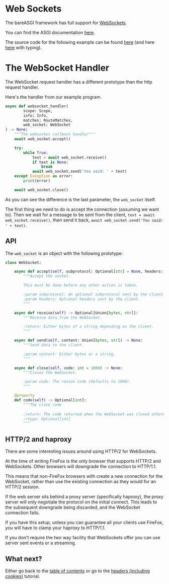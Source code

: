 # Web Sockets

The bareASGI framework has full support for 
[WebSockets](https://developer.mozilla.org/en-US/docs/Web/API/WebSocket).


You can find the ASGI documentation
[here](https://asgi.readthedocs.io/en/latest/specs/www.html#websocket).

The source code for the following example can be found
[here](../examples/web_socket_nt.py)
(and here [here](../examples/web_socket.py) with typing).

# The WebSocket Handler

The WebSocket request handler has a different prototype than the http request
handler.

Here's the handler from our example program.

```python
async def websocket_handler(
        scope: Scope,
        info: Info,
        matches: RouteMatches,
        web_socket: WebSocket
) -> None:
    """The websocket callback handler"""
    await web_socket.accept()

    try:
        while True:
            text = await web_socket.receive()
            if text is None:
                break
            await web_socket.send('You said: ' + text)
    except Exception as error:
        print(error)

    await web_socket.close()
```

As you can see the difference is the last parameter, the `web_socket` itself.

The first thing we need to do is accept the connection (assuming we want to).
Then we wait for a message to be sent from the client, 
`text = await web_socket.receive()`, then send it back,
`await web_socket.send('You said: ' + text)`.

## API

The `web_socket` is an object with the following prototype:

```python
class WebSocket:

    async def accept(self, subprotocol: Optional[str] = None, headers: Optional[List[Headers]] = None) -> None:
        """Accept the socket.

        This must be done before any other action is taken.

        :param subprotocol: An optional subprotocol sent by the client.
        :param headers: Optional headers sent by the client.
        """

    async def receive(self) -> Optional[Union[bytes, str]]:
        """Receive data from the WebSocket.

        :return: Either bytes of a string depending on the client.
        """

    async def send(self, content: Union[bytes, str]) -> None:
        """Send data to the client.

        :param content: Either bytes or a string.
        """

    async def close(self, code: int = 1000) -> None:
        """Closes the WebSocket.

        :param code: The reason code (defaults to 1000).
        """

    @property
    def code(self) -> Optional[int]:
        """The close code
        
        :return: The code returned when the WebSocket was closed otherwise None
        :rtype: Optional[int]
        """
```

## HTTP/2 and haproxy

There are some interesting issues around using HTTP/2 for WebSockets.

At the time of writing FireFox is the only browser that supports HTTP/2 and
WebSockets. Other browsers will downgrade the connection to HTTP/1.1.

This means that non-FireFox browsers with create a new connection for the
WebSocket, rather than use the existing connection as they would for an HTTP/2
session.

If the web server sits behind a proxy server (specifically haproxy), the proxy
server will only negotiate the protocol on the initial connect. This leads
to the subsequent downgrade being discarded, and the WebSocket connection fails.

If you have this setup, unless you can guarantee all your clients use FireFox,
you will have to clamp your haproxy to HTTP/1.1.

If you don't require the two way facility that WebSockets offer you can use
server sent events or a streaming.


## What next?

Either go back to the [table of contents](../README.md#table-of-contents) or go
to the [headers (including cookies)](headers.md) tutorial.
